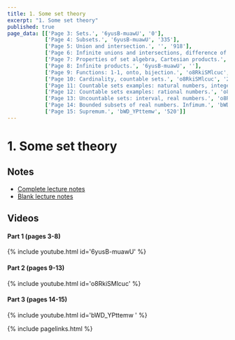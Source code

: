 ```yaml
---
title: 1. Some set theory
excerpt: "1. Some set theory"
published: true
page_data: [['Page 3: Sets.', '6yusB-muawU', '0'],
            ['Page 4: Subsets.', '6yusB-muawU', '335'],
            ['Page 5: Union and intersection.', '', '918'],
            ['Page 6: Infinite unions and intersections, difference of sets.', '6yusB-muawU', '1111'],
            ['Page 7: Properties of set algebra, Cartesian products.', '6yusB-muawU', '1661'],
            ['Page 8: Infinite products.', '6yusB-muawU', ''],
            ['Page 9: Functions: 1-1, onto, bijection.', 'o8RkiSMlcuc', '0'],
            ['Page 10: Cardinality, countable sets.', 'o8RkiSMlcuc', '232'],
            ['Page 11: Countable sets examples: natural numbers, integers.', 'o8RkiSMlcuc', '631'],
            ['Page 12: Countable sets examples: rational numbers.', 'o8RkiSMlcuc', '908'],
            ['Page 13: Uncountable sets: interval, real numbers.', 'o8RkiSMlcuc', '1503'],
            ['Page 14: Bounded subsets of real numbers. Infimum.', 'bWD_YPttemw', '0'],
            ['Page 15: Supremum.', 'bWD_YPttemw', '520']]
---
```


# 1. Some set theory

## Notes

* [Complete lecture notes]({{site.baseurl}}/assets/notes/mth427_notes_1.pdf)
* [Blank lecture notes]({{site.baseurl}}/assets/blank_notes/mth427_blanks_1.pdf)

## Videos

#### Part 1 (pages 3-8)

{% include youtube.html id='6yusB-muawU' %}

#### Part 2 (pages 9-13)

{% include youtube.html id='o8RkiSMlcuc' %}

#### Part 3 (pages 14-15)

{% include youtube.html id='bWD_YPttemw ' %}


{% include pagelinks.html %}
